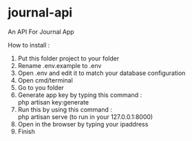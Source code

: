 # journal-api
An API For Journal App

How to install : 
1. Put this folder project to your folder
2. Rename .env.example to .env
3. Open .env and edit it to match your database configuration
4. Open cmd/terminal
5. Go to you folder 
6. Generate app key by typing this command : <br>
php artisan key:generate <br>
7. Run this by using this command : <br>
php artisan serve (to run in your 127.0.0.1:8000)<br>
9. Open in the browser by typing your ipaddress<br>
10. Finish<br>

